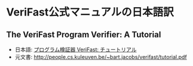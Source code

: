 # VeriFast公式マニュアルの日本語訳

## The VeriFast Program Verifier: A Tutorial

* 日本語: [プログラム検証器 VeriFast: チュートリアル](Tutorial.md)
* 元文書: http://people.cs.kuleuven.be/~bart.jacobs/verifast/tutorial.pdf
